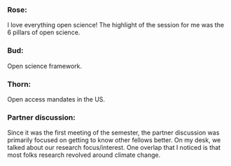 ### Rose:
I love everything open science! The highlight of the session for me was the 6 pillars of open science.



### Bud:
Open science framework.


### Thorn:
Open access mandates in the US.


### Partner discussion:
Since it was the first meeting of the semester, the partner discussion was primarily focused on getting to know other fellows better. On my desk, we talked about our research focus/interest. One overlap that I noticed is that most folks research revolved around climate change.
